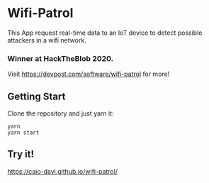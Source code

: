 # Wifi-Patrol

This App request real-time data to an IoT device to detect possible attackers in a wifi network.

### **Winner at HackTheBlob 2020.**

Visit https://devpost.com/software/wifi-patrol for more!


## Getting Start

Clone the repository and just yarn it:

```
yarn 
yarn start
```

## Try it!

https://caio-davi.github.io/wifi-patrol/

